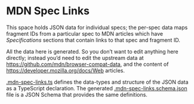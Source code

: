 # MDN Spec Links

This space holds JSON data for individual specs; the per-spec data maps
fragment IDs from a particular spec to MDN articles which have
*Specifications* sections that contain links to that spec and fragment ID.

All the data here is generated. So you don’t want to edit anything here
directly; instead you’d need to edit the upstream data at
https://github.com/mdn/browser-compat-data, and the content of
https://developer.mozilla.org/docs/Web articles.

[.mdn-spec-links.ts](https://github.com/w3c/mdn-spec-links/blob/HEAD/.mdn-spec-links.ts)
defines the data-types and structure of the JSON data as a TypeScript declaration. The generated
[.mdn-spec-links.schema.json](https://github.com/w3c/mdn-spec-links/blob/HEAD/.mdn-spec-links.schema.json)
file is a JSON Schema that provides the same definitions.
